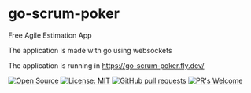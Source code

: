 # go-scrum-poker

Free Agile Estimation App

The application is made with go using websockets

The application is running in https://go-scrum-poker.fly.dev/


[![Open Source](https://badges.frapsoft.com/os/v1/open-source.svg?v=103)](https://opensource.org/)
[![License: MIT](https://img.shields.io/badge/License-MIT-yellow.svg)](https://opensource.org/licenses/MIT)
[![GitHub pull requests](https://img.shields.io/github/issues-pr/cdnjs/cdnjs.svg?style=flat)]()
[![PR's Welcome](https://img.shields.io/badge/PRs-welcome-brightgreen.svg?style=flat)](http://makeapullrequest.com)  